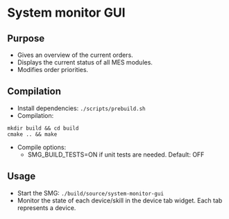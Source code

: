 # System monitor GUI
## Purpose
- Gives an overview of the current orders.
- Displays the current status of all MES modules.
- Modifies order priorities.

## Compilation
- Install dependencies: `./scripts/prebuild.sh`
- Compilation:
```
mkdir build && cd build
cmake .. && make
```
  - Compile options:
    - SMG_BUILD_TESTS=ON if unit tests are needed. Default: OFF

## Usage
- Start the SMG: `./build/source/system-monitor-gui`
- Monitor the state of each device/skill in the device tab widget. Each tab represents a device.
